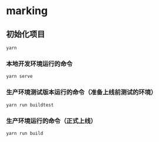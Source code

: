 # marking

## 初始化项目

```
yarn
```

### 本地开发环境运行的命令

```
yarn serve
```

### 生产环境测试版本运行的命令（准备上线前测试的环境）

```
yarn run buildtest
```

### 生产环境运行的命令（正式上线）

```
yarn run build
```

